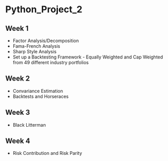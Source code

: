 # Python_Project_2
## Week 1
- Factor Analysis/Decomposition
- Fama-French Analysis
- Sharp Style Analysis
- Set up a Backtesting Framework \- Equally Weighted and Cap Weighted from 49 different industry portfolios 

## Week 2
- Convariance Estimation
- Backtests and Horseraces

## Week 3
- Black Litterman

## Week 4
- Risk Contribution and Risk Parity
